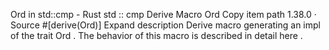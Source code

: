 Ord in std::cmp - Rust
std
::
cmp
Derive Macro
Ord
Copy item path
1.38.0
·
Source
#[derive(Ord)]
Expand description
Derive macro generating an impl of the trait
Ord
.
The behavior of this macro is described in detail
here
.
